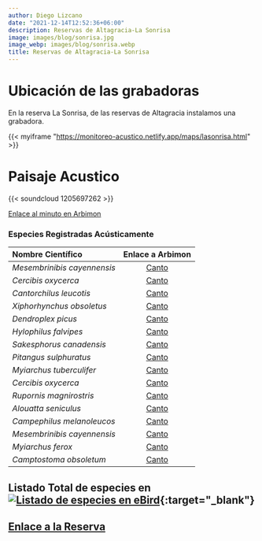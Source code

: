 ```yaml
---
author: Diego Lizcano
date: "2021-12-14T12:52:36+06:00"
description: Reservas de Altagracia-La Sonrisa
image: images/blog/sonrisa.jpg
image_webp: images/blog/sonrisa.webp
title: Reservas de Altagracia-La Sonrisa
---
```


# Ubicación de las grabadoras


En la reserva La Sonrisa, de las reservas de Altagracia instalamos una grabadora.

{{< myiframe "https://monitoreo-acustico.netlify.app/maps/lasonrisa.html" >}}


# Paisaje Acustico

{{< soundcloud 1205697262 >}}

[Enlace al minuto en Arbimon](https://arbimon.rfcx.org/project/destinos-awake/visualizer/rec/46870625)


### Especies Registradas Acústicamente


|__Nombre Científico__| Enlace a Arbimon|
| :---        |     :----:   |
|_Mesembrinibis cayennensis_|	 	[Canto](	https://arbimon.rfcx.org/project/destinos-awake/visualizer/rec/43143516	)
|_Cercibis oxycerca_|	 	[Canto](	https://arbimon.rfcx.org/project/destinos-awake/visualizer/rec/43143407	)
|_Cantorchilus leucotis_|	 	[Canto](	https://arbimon.rfcx.org/project/destinos-awake/visualizer/rec/43143360	)
|_Xiphorhynchus obsoletus_|	 	[Canto](	https://arbimon.rfcx.org/project/destinos-awake/visualizer/rec/43143360	)
|_Dendroplex picus_|	 	[Canto](	https://arbimon.rfcx.org/project/destinos-awake/visualizer/rec/43143461	)
|_Hylophilus falvipes_|	 	[Canto](	https://arbimon.rfcx.org/project/destinos-awake/visualizer/rec/43143518	)
|_Sakesphorus canadensis_|	 	[Canto](	https://arbimon.rfcx.org/project/destinos-awake/visualizer/rec/43143389	)
|_Pitangus sulphuratus_|	 	[Canto](	https://arbimon.rfcx.org/project/destinos-awake/visualizer/rec/43143403	)
|_Myiarchus tuberculifer_|	 	[Canto](	https://arbimon.rfcx.org/project/destinos-awake/visualizer/rec/43143403	)
|_Cercibis oxycerca_|	 	[Canto](	https://arbimon.rfcx.org/project/destinos-awake/visualizer/rec/43143515	)
|_Rupornis magnirostris_|	 	[Canto](	https://arbimon.rfcx.org/project/destinos-awake/visualizer/rec/43143417	)
|_Alouatta seniculus_|	 	[Canto](	https://arbimon.rfcx.org/project/destinos-awake/visualizer/rec/43143636	)
|_Campephilus melanoleucos_|	 	[Canto](	https://arbimon.rfcx.org/project/destinos-awake/visualizer/rec/43143640	)
|_Mesembrinibis cayennensis_|	 	[Canto](	https://arbimon.rfcx.org/project/destinos-awake/visualizer/rec/43142925	)
|_Myiarchus ferox_|	 	[Canto](	https://arbimon.rfcx.org/project/destinos-awake/visualizer/rec/43142981	)
|_Camptostoma obsoletum_|	 	[Canto](	https://arbimon.rfcx.org/project/destinos-awake/visualizer/rec/43143039	)



## Listado Total de especies en[![Listado de especies en eBird](/images/blog/Logo_ebird.png "Reservas de Altagracia-Ecolodge Buenaventura eBird hotspot")](https://ebird.org/colombia/checklist/S101601701){:target="_blank"}



## [Enlace a la Reserva](https://es-la.facebook.com/aicaaltagracia/)




